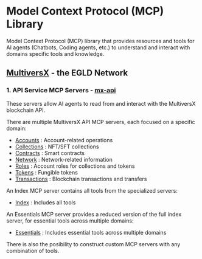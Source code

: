# Model Context Protocol (MCP) Library

Model Context Protocol (MCP) library that provides resources and tools for AI agents (Chatbots, Coding agents, etc.) to understand and interact with domains specific tools and knowledge.

## [MultiversX](https://multiversx.com/) - the EGLD Network

### 1. API Service MCP Servers - [mx-api](servers/mx-api)

These servers allow AI agents to read from and interact with the MultiversX blockchain API.

There are multiple MultiversX API MCP servers, each focused on a specific domain:

- [Accounts](servers/mx-api/README-accounts.md) : Account-related operations
- [Collections](servers/mx-api/README-collections.md) : NFT/SFT collections
- [Contracts](servers/mx-api/README-contracts.md) : Smart contracts
- [Network](servers/mx-api/README-network.md) : Network-related information
- [Roles](servers/mx-api/README-roles.md) : Account roles for collections and tokens
- [Tokens](servers/mx-api/README-tokens.md) : Fungible tokens
- [Transactions](servers/mx-api/README-transactions.md) : Blockchain transactions and transfers

An Index MCP server contains all tools from the specialized servers:

- [Index](servers/mx-api/README-index.md) : Includes all tools

An Essentials MCP server provides a reduced version of the full index server, for essential tools across multiple domains:

- [Essentials](servers/mx-api/README-essentials.md) : Includes essential tools across multiple domains

There is also the posibility to construct custom MCP servers with any combination of tools.
